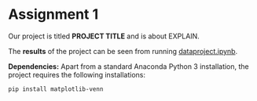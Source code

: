 # Assignment 1

Our project is titled **PROJECT TITLE** and is about EXPLAIN.

The **results** of the project can be seen from running [dataproject.ipynb](dataproject.ipynb).


**Dependencies:** Apart from a standard Anaconda Python 3 installation, the project requires the following installations:

``pip install matplotlib-venn``